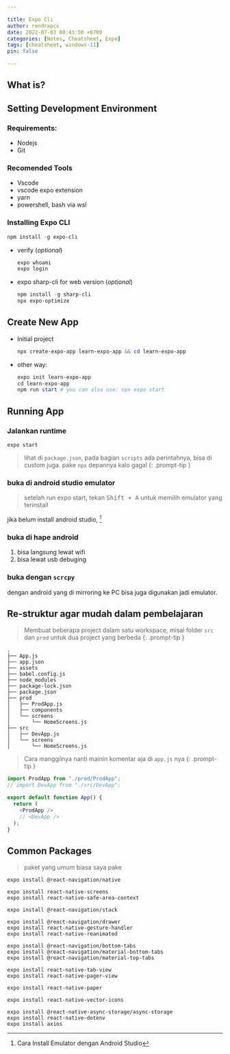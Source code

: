 ```yaml
---

title: Expo Cli
author: rendrapcx
date: 2022-07-03 00:43:50 +0700
categories: [Notes, Cheatsheet, Expo]
tags: [cheatsheet, windows-11]
pin: false

---
```


## What is?

## Setting Development Environment

### Requirements:

- Nodejs
- Git

### Recomended Tools

- Vscode
- vscode expo extension
- yarn
- powershell, bash via wsl

### Installing Expo CLI

```powershell
npm install -g expo-cli
```

- verify (*optional*)

  ```powershell
  expo whoami
  expo login
  ```

- expo sharp-cli for web version (*optional*)

  ```powershell
  npm install -g sharp-cli
  npx expo-optimize
  ```

## Create New App

- Initial project

  ```powershell
  npx create-expo-app learn-expo-app && cd learn-expo-app
  ```

- other way:

  ```powershell
  expo init learn-expo-app
  cd learn-expo-app
  npm run start # you can also use: npx expo start
  ```

## Running App

### Jalankan runtime

```
expo start
```

> lihat di `package.json`, pada bagian `scripts` ada perintahnya, bisa di custom juga. pake `npx` depannya kalo gagal
> {: .prompt-tip }

### buka di android studio emulator

> setelah run expo start, tekan <kbd>Shift + A</kbd> untuk memilih emulator yang terinstall

jika belum install android studio, [^install]

### buka di hape android

1. bisa langsung lewat wifi
2. bisa lewat usb debuging

### buka dengan `scrcpy`

dengan android yang di mirroring ke PC bisa juga digunakan jadi emulator.

## Re-struktur agar mudah dalam pembelajaran

> Membuat beberapa project dalam satu workspace, misal folder `src` dan `prod` untuk dua project yang berbeda
> {: .prompt-tip }

```
.
├── App.js
├── app.json
├── assets
├── babel.config.js
├── node_modules
├── package-lock.json
├── package.json
├── prod
│   ├── ProdApp.js
│   ├── components
│   └── screens
│       └── HomeScreens.js
├── src
│   ├── DevApp.js
│   └── screens
│       └── HomeScreens.js
```

> Cara manggilnya nanti mainin komentar aja di `app.js` nya
> {: .prompt-tip }

```javascript
import ProdApp from "./prod/ProdApp";
// import DevApp from "./src/DevApp";

export default function App() {
  return (
    <ProdApp />
    // <DevApp />
  );
}
```

[^install]: Cara Install Emulator dengan Android Studio


## Common Packages
> paket yang umum biasa saya pake
```
expo install @react-navigation/native

expo install react-native-screens
expo install react-native-safe-area-context
```

```
expo install @react-navigation/stack
```

```
expo install @react-navigation/drawer
expo install react-native-gesture-handler
expo install react-native-reanimated
```

```
expo install @react-navigation/bottom-tabs
expo install @react-navigation/material-bottom-tabs
expo install @react-navigation/material-top-tabs

expo install react-native-tab-view
expo install react-native-pager-view

expo install react-native-paper

expo install react-native-vector-icons
```

```
expo install @react-native-async-storage/async-storage
expo install react-native-dotenv
expo install axios
```
